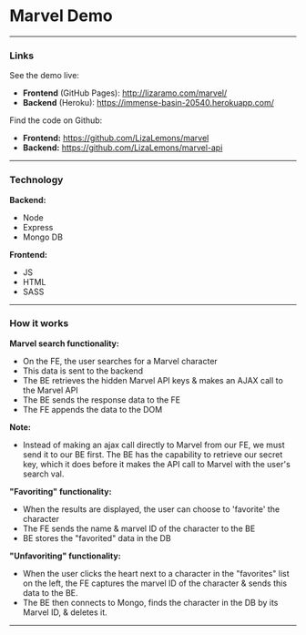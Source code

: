 
# Marvel Demo

---


### Links

See the demo live:
- **Frontend** (GitHub Pages): http://lizaramo.com/marvel/
- **Backend** (Heroku): https://immense-basin-20540.herokuapp.com/


Find the code on Github:
- **Frontend:** https://github.com/LizaLemons/marvel
- **Backend:** https://github.com/LizaLemons/marvel-api


---


### Technology

**Backend:**
- Node
- Express
- Mongo DB


**Frontend:**
- JS
- HTML
- SASS


---


### How it works


**Marvel search functionality:**
- On the FE, the user searches for a Marvel character
- This data is sent to the backend
- The BE retrieves the hidden Marvel API keys & makes an AJAX call to the Marvel API
- The BE sends the response data to the FE
- The FE appends the data to the DOM


**Note:**
* Instead of making an ajax call directly to Marvel from our FE, we must send it to our BE first. The BE has the capability to retrieve our secret key, which it does before it makes the API call to Marvel with the user's search val.


**"Favoriting" functionality:**
- When the results are displayed, the user can choose to 'favorite' the character
- The FE sends the name & marvel ID of the character to the BE
- BE stores the "favorited" data in the DB

**"Unfavoriting" functionality:**
- When the user clicks the heart next to a character in the "favorites" list on the left, the FE captures the marvel ID of the character & sends this data to the BE.
- The BE then connects to Mongo, finds the character in the DB by its Marvel ID, & deletes it.





---
